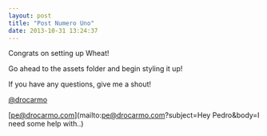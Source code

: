 ```yaml
---
layout: post
title: "Post Numero Uno"
date: 2013-10-31 13:24:37
---
```


Congrats on setting up Wheat!

Go ahead to the assets folder and begin styling it up!

If you have any questions, give me a shout!

[@drocarmo](https://twitter.com/drocarmo)

[pe@drocarmo.com](mailto:pe@drocarmo.com?subject=Hey Pedro&amp;body=I need some help with..)